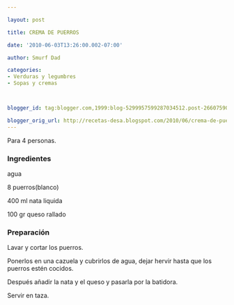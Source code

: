 ```yaml
---

layout: post

title: CREMA DE PUERROS

date: '2010-06-03T13:26:00.002-07:00'

author: Smurf Dad

categories:
- Verduras y legumbres
- Sopas y cremas



blogger_id: tag:blogger.com,1999:blog-5299957599287034512.post-2660759096313231361

blogger_orig_url: http://recetas-desa.blogspot.com/2010/06/crema-de-puerros.html
---
```


Para 4 personas.

<h3>Ingredientes</h3>

agua

8 puerros(blanco)

400 ml nata liquida

100 gr queso rallado

<h3>Preparación</h3>

Lavar y cortar los puerros.

Ponerlos en una cazuela y cubrirlos de agua, dejar hervir hasta que los puerros estén cocidos.

Después añadir la nata y el queso y pasarla por la batidora.

Servir en taza.
